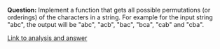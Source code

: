 **Question:** Implement a function that gets all possible permutations (or orderings) of the characters in a string. For example for the input string "abc", the output will be "abc", "acb", "bac", "bca", "cab" and "cba".

[Link to analysis and answer](http://www.growingwiththeweb.com/2013/06/algorithm-all-permutations-of-set.html)
